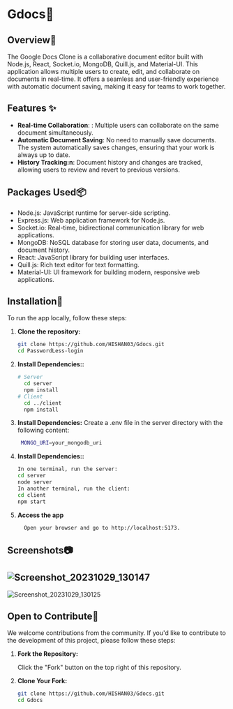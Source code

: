 <div align="Left">
  <h1>Gdocs📝</h1>


## Overview🚀

The Google Docs Clone is a collaborative document editor built with Node.js, React, Socket.io, MongoDB, Quill.js, and Material-UI. 
This application allows multiple users to create, edit, and collaborate on documents in real-time. It offers a seamless and user-friendly experience with automatic document saving, 
making it easy for teams to work together.

## Features ✨

 - **Real-time Collaboration**: : Multiple users can collaborate on the same document simultaneously.
 - **Automatic Document Saving**:  No need to manually save documents. The system automatically saves changes, ensuring that your work is always up to date.
 - **History Tracking:n**: Document history and changes are tracked, allowing users to review and revert to previous versions.


## Packages  Used📦

- Node.js: JavaScript runtime for server-side scripting.
- Express.js: Web application framework for Node.js.
- Socket.io: Real-time, bidirectional communication library for web applications.
- MongoDB: NoSQL database for storing user data, documents, and document history.
- React: JavaScript library for building user interfaces.
- Quill.js: Rich text editor for text formatting.
- Material-UI: UI framework for building modern, responsive web applications.

## Installation🚀

To run the app locally, follow these steps:

1. **Clone the repository:**

   ```sh
   git clone https://github.com/HISHAN03/Gdocs.git
   cd PasswordLess-login

2. **Install Dependencies::**
   ```sh
   # Server
     cd server
     npm install
   # Client
     cd ../client
     npm install
3. **Install Dependencies:**
   Create a .env file in the server directory with the following content:
   ```sh
    MONGO_URI=your_mongodb_uri
4. **Install Dependencies::**
   ```sh
   In one terminal, run the server:
   cd server
   node server
   In another terminal, run the client:
   cd client
   npm start
5. **Access the app**
   ```sh
     Open your browser and go to http://localhost:5173.


## Screenshots📷

![Screenshot_20231029_130147](https://github.com/HISHAN03/PasswordLess-login/assets/108483712/6d9e811f-fd52-478f-a69e-3c5a681050cc)
- 
![Screenshot_20231029_130125](https://github.com/HISHAN03/PasswordLess-login/assets/108483712/9f2e4f89-c3e8-4225-a41e-fecf0ca3d9b5)


## Open to Contribute🤝

We welcome contributions from the community. If you'd like to contribute to the development of this project, please follow these steps:

1. **Fork the Repository:**

   Click the "Fork" button on the top right of this repository.

2. **Clone Your Fork:**

   ```sh
   git clone https://github.com/HISHAN03/Gdocs.git
   cd Gdocs
